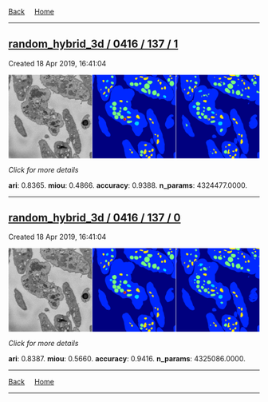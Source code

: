 
[Back](..)&nbsp;&nbsp;&nbsp;&nbsp;&nbsp;[Home](https://leapmanlab.github.io/snapshots)

---

<div class="summary"><a href="1"><h2>random_hybrid_3d / 0416 / 137 / 1</h2></a><p>Created 18 Apr 2019, 16:41:04
</p><a href="1"><img src="1/media/summary.png" align="center"></a><p>
<i>Click for more details</i>
</p></div>

**ari**: 0.8365. **miou**: 0.4866. **accuracy**: 0.9388. **n_params**: 4324477.0000. 

---

<div class="summary"><a href="0"><h2>random_hybrid_3d / 0416 / 137 / 0</h2></a><p>Created 18 Apr 2019, 16:41:04
</p><a href="0"><img src="0/media/summary.png" align="center"></a><p>
<i>Click for more details</i>
</p></div>

**ari**: 0.8387. **miou**: 0.5660. **accuracy**: 0.9416. **n_params**: 4325086.0000. 

---

[Back](..)&nbsp;&nbsp;&nbsp;&nbsp;&nbsp;[Home](https://leapmanlab.github.io/snapshots)

---